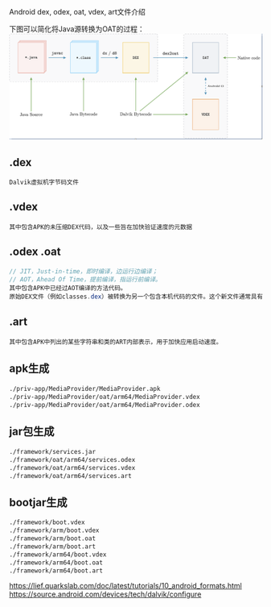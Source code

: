 Android dex, odex, oat, vdex, art文件介绍

下图可以简化将Java源转换为OAT的过程：
![](assets/markdown-img-paste-20210202155720870.png)

## .dex
```
Dalvik虚拟机字节码文件
```

## .vdex
```
其中包含APK的未压缩DEX代码，以及一些旨在加快验证速度的元数据
```
## .odex .oat
```java
// JIT，Just-in-time，即时编译，边运行边编译；
// AOT，Ahead Of Time，提前编译，指运行前编译。
其中包含APK中已经过AOT编译的方法代码。
原始DEX文件（例如classes.dex）被转换为另一个包含本机代码的文件。这个新文件通常具有.odex。.oat扩展名，并由ELF格式包装。
```

## .art
```
其中包含APK中列出的某些字符串和类的ART内部表示，用于加快应用启动速度。
```

## apk生成
```
./priv-app/MediaProvider/MediaProvider.apk
./priv-app/MediaProvider/oat/arm64/MediaProvider.vdex
./priv-app/MediaProvider/oat/arm64/MediaProvider.odex
```

## jar包生成
```
./framework/services.jar
./framework/oat/arm64/services.odex
./framework/oat/arm64/services.vdex
./framework/oat/arm64/services.art
```
## bootjar生成
```
./framework/boot.vdex
./framework/arm/boot.vdex
./framework/arm/boot.oat
./framework/arm/boot.art
./framework/arm64/boot.vdex
./framework/arm64/boot.oat
./framework/arm64/boot.art
```


https://lief.quarkslab.com/doc/latest/tutorials/10_android_formats.html
https://source.android.com/devices/tech/dalvik/configure
